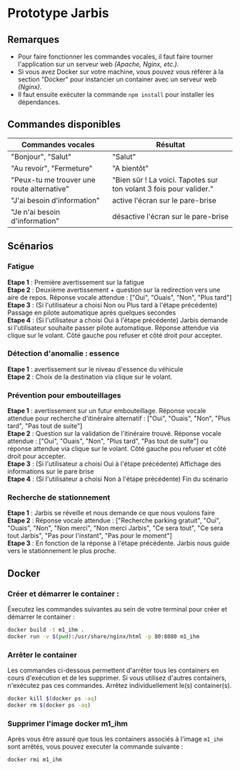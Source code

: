 # Prototype Jarbis

## Remarques
* Pour faire fonctionner les commandes vocales, il faut faire tourner l'application sur un serveur web *(Apache, Nginx, etc.)*.
* Si vous avez Docker sur votre machine, vous pouvez vous référer à la section "Docker" pour instancier un container avec un serveur web *(Nginx)*.
* Il faut ensuite exécuter la commande ```npm install``` pour installer les dépendances.

## Commandes disponibles
|Commandes vocales|Résultat|
|-----------------|--------|
|"Bonjour", "Salut" | "Salut"|
|"Au revoir", "Fermeture" | "A bientôt"|
|"Peux-tu me trouver une route alternative" | "Bien sûr ! La voici. Tapotes sur ton volant 3 fois pour valider." |
| "J'ai besoin d'information" | active l'écran sur le pare-brise |
| "Je n'ai besoin d'information" | désactive l'écran sur le pare-brise |

## Scénarios
### Fatigue
__Etape 1__ : Première avertissement sur la fatigue    
__Etape 2__ : Deuxième avertissement + question sur la redirection vers une aire de repos. Réponse vocale attendue : ["Oui", "Ouais", "Non", "Plus tard"]    
__Etape 3__ : (Si l'utilisateur a choisi Non ou Plus tard à l'étape précédente) Passage en pilote automatique après quelques secondes    
__Etape 4__ : (Si l'utilisateur a choisi Oui à l'étape précédente) Jarbis demande si l'utilisateur souhaite passer pilote automatique. Réponse attendue via clique sur le volant. Côté gauche pou refuser et côté droit pour accepter.

### Détection d'anomalie : essence
__Etape 1__ : avertissement sur le niveau d'essence du véhicule    
__Etape 2__ : Choix de la destination via clique sur le volant.    

### Prévention pour embouteillages
__Etape 1__ : avertissement sur un futur embouteillage. Réponse vocale attendue pour recherche d'itinéraire alternatif : ["Oui", "Ouais", "Non", "Plus tard", "Pas tout de suite"]    
__Etape 2__ : Question sur la validation de l'itinéraire trouvé. Réponse vocale attendue : ["Oui", "Ouais", "Non", "Plus tard", "Pas tout de suite"] ou réponse attendue via clique sur le volant. Côté gauche pou refuser et côté droit pour accepter.    
__Etape 3__ : (Si l'utilisateur a choisi Oui à l'étape précédente) Affichage des informations sur le pare brise     
__Etape 4__ : (Si l'utilisateur a choisi Non à l'étape précédente) Fin du scénario     

### Recherche de stationnement
__Etape 1__ : Jarbis se réveille et nous demande ce que nous voulons faire     
__Etape 2__ : Réponse vocale attendue : ["Recherche parking gratuit", "Oui", "Ouais", "Non", "Non merci", "Non merci Jarbis", "Ce sera tout", "Ce sera tout Jarbis", "Pas pour l'instant", "Pas pour le moment"]    
__Etape 3__ : En fonction de la réponse à l'étape précédente. Jarbis nous guide vers le stationnement le plus proche.    

## Docker

### Créer et démarrer le container :

Éxecutez les commandes suivantes au sein de votre terminal pour créer et démarrer le container :

```bash
docker build -t m1_ihm .
docker run -v $(pwd):/usr/share/nginx/html -p 80:8080 m1_ihm
```

### Arrêter le container

Les commandes ci-dessous permettent d'arrêter tous les containers en cours d'exécution et de les supprimer. Si vous utilisez d'autres containers, n'exécutez pas ces commandes. Arrêtez individuellement le(s) container(s).

```bash
docker kill $(docker ps -aq)
docker rm $(docker ps -aq)
```

### Supprimer l'image docker m1_ihm

Après vous être assuré que tous les containers associés à l'image `m1_ihm` sont arrêtés, vous pouvez executer la commande suivante :

```bash
docker rmi m1_ihm
```
